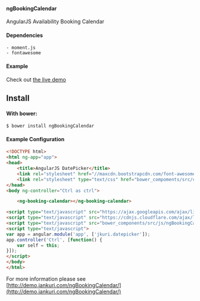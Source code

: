 #### ngBookingCalendar
AngularJS Availability Booking Calendar

#### Dependencies
    - moment.js
    - fontawesome

#### Example 

Check out [the live demo](http://demo.jankuri.com/ngBookingCalendar/)

Install
-------

#### With bower:

    $ bower install ngBookingCalendar
    
#### Example Configuration
```html
<!DOCTYPE html>
<html ng-app="app">
<head>
	<title>AngularJS DatePicker</title>
	<link rel="stylesheet" href="//maxcdn.bootstrapcdn.com/font-awesome/4.3.0/css/font-awesome.min.css">
	<link rel="stylesheet" type="text/css" href="bower_compoments/src/css/ngBookingCalendar.css">
</head>
<body ng-controller="Ctrl as ctrl">

	<ng-booking-calendar></ng-booking-calendar>

<script type="text/javascript" src="https://ajax.googleapis.com/ajax/libs/angularjs/1.4.0/angular.min.js"></script>
<script type="text/javascript" src="https://cdnjs.cloudflare.com/ajax/libs/moment.js/2.10.3/moment-with-locales.min.js"></script>
<script type="text/javascript" src="bower_components/src/js/ngBookingCalendar.js"></script>
<script type="text/javascript">
var app = angular.module('app', ['jkuri.datepicker']);
app.controller('Ctrl', [function() {
	var self = this;
}]);
</script>
</body>
</html>
``` 

For more information please see [http://demo.jankuri.com/ngBookingCalendar/](http://demo.jankuri.com/ngBookingCalendar/)

